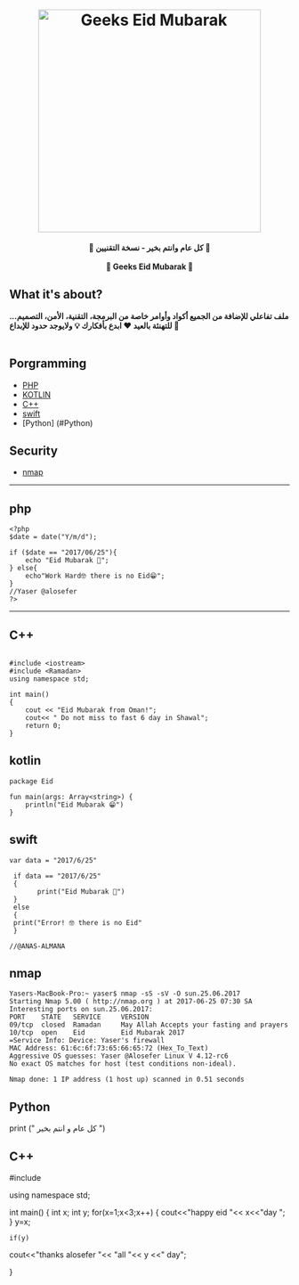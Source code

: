 <h1 align="center">
	<img width="400" src="https://raw.github.com/alosefer/Eid/master/Geeks_Eid.png" alt="Geeks Eid Mubarak">
	<br>
</h1>

<p align="center">
	<b>🎉 كل عام وانتم بخير - نسخة التقنيين 🎉 </b>
		<br><br>
	<b>🎊 Geeks Eid Mubarak 🎊</b>
</p>



## What it's about?
<b>
ملف تفاعلي للإضافة من الجميع أكواد وأوامر خاصة من البرمجة، التقنية، الأمن، التصميم... للتهنئة بالعيد ♥ ابدع بأفكارك 💡 ولايوجد حدود للإبداع 🙏
</b>
<br> <br>

## Porgramming

- [PHP](#php)
- [KOTLIN](#kotlin)
- [C++](#C++)
- [swift](#swift)
- [Python] (#Python)




## Security
- [nmap](#nmap)

---

## php
```
<?php
$date = date("Y/m/d");

if ($date == "2017/06/25"){
	echo "Eid Mubarak 🎊";
} else{ 
	echo"Work Hard🤓 there is no Eid😁";
}
//Yaser @alosefer
?>
```
---
## C++
```

#include <iostream>
#include <Ramadan>
using namespace std;

int main() 
{
    cout << "Eid Mubarak from Oman!";
    cout<< " Do not miss to fast 6 day in Shawal"; 
    return 0;
}

```

## kotlin
```
package Eid

fun main(args: Array<string>) {
	println("Eid Mubarak 😁")
}
```

## swift
```
var data = "2017/6/25"
 
 if data == "2017/6/25"
 {
       print("Eid Mubarak 🎉")  
 }
 else
 {
 print("Error! 🤓 there is no Eid"
 }

//@ANAS-ALMANA

```

## nmap
```
Yasers-MacBook-Pro:~ yaser$ nmap -sS -sV -O sun.25.06.2017
Starting Nmap 5.00 ( http://nmap.org ) at 2017-06-25 07:30 SA
Interesting ports on sun.25.06.2017:
PORT    STATE   SERVICE     VERSION
09/tcp  closed  Ramadan     May Allah Accepts your fasting and prayers
10/tcp  open    Eid         Eid Mubarak 2017
=Service Info: Device: Yaser's firewall
MAC Address: 61:6c:6f:73:65:66:65:72 (Hex_To_Text)
Aggressive OS guesses: Yaser @Alosefer Linux V 4.12-rc6
No exact OS matches for host (test conditions non-ideal).

Nmap done: 1 IP address (1 host up) scanned in 0.51 seconds
```


## Python

print (" كل عام و انتم بخير ")

## C++

#include <iostream>

using namespace std;

int main() {
	int x;
	int y;
	for(x=1;x<3;x++)
	{
	cout<<"happy eid   "<< x<<"day    ";
	}
	y=x;
	
	if(y)
  cout<<"thanks alosefer "<< "all "<< y <<" day";	
	
}
